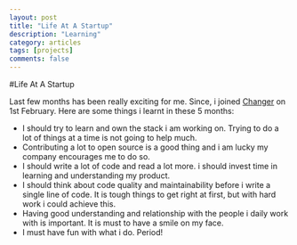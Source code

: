 ```yaml
---
layout: post
title: "Life At A Startup"
description: "Learning"
category: articles
tags: [projects]
comments: false
---
```

#Life At A Startup

Last few months has been really exciting for me. Since, i joined [Changer](http://changer.nl) on 1st February.
Here are some things i learnt in these 5 months:

- I should try to learn and own the stack i am  working on. Trying to do a lot of things at a time is not going to help much.
- Contributing a lot to open source is a good thing and i am lucky my company encourages me to do so.
- I should write a lot of code and read a lot more. i should invest time in learning and understanding my product. 
- I should think about code quality and maintainability before i write a single line of code. It is tough things to get right at first, but with hard work i could achieve this.
- Having good understanding and relationship with the people i daily work with is important. It is must to have a smile on my face.
- I must have fun with what i do. Period!
